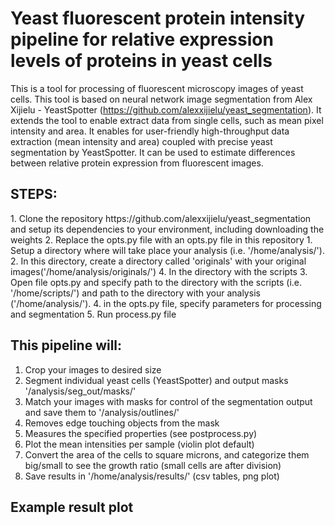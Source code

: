 # Yeast fluorescent protein intensity pipeline for relative expression levels of proteins in yeast cells

This is a tool for processing of fluorescent microscopy images of yeast cells. This tool is based on neural network image segmentation from Alex Xijielu - YeastSpotter (https://github.com/alexxijielu/yeast_segmentation). It extends the tool to enable extract data from single cells, such as mean pixel intensity and area.
It enables for user-friendly high-throughput data extraction (mean intensity and area) coupled with precise yeast segmentation by YeastSpotter. It can be used to estimate differences between relative protein expression from fluorescent images.

<h2>STEPS:</h2>
1. Clone the repository https://github.com/alexxijielu/yeast_segmentation and setup its dependencies to your environment, including downloading the weights
2. Replace the opts.py file with an opts.py file in this repository
1. Setup a directory where will take place your analysis (i.e. '/home/analysis/').
2. In this directory, create a directory called 'originals' with your original images('/home/analysis/originals/')
4. In the directory with the scripts
3. Open file opts.py and specify path to the directory with the scripts (i.e. '/home/scripts/') and path to the directory with your analysis ('/home/analysis/').
4. in the opts.py file, specify parameters for processing and segmentation
5. Run process.py file


<h2>This pipeline will:</h2>

1. Crop your images to desired size
2. Segment individual yeast cells (YeastSpotter) and output masks '/analysis/seg_out/masks/'
3. Match your images with masks for control of the segmentation output and save them to '/analysis/outlines/'
4. Removes edge touching objects from the mask
5. Measures the specified properties (see postprocess.py)
6. Plot the mean intensities per sample (violin plot default)
8. Convert the area of the cells to square microns, and categorize them big/small to see the growth ratio (small cells are after division)
7. Save results in '/home/analysis/results/' (csv tables, png plot)

<h2>Example result plot</h2>
